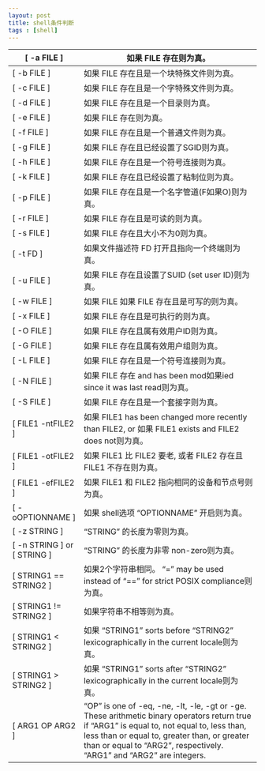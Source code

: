 ```yaml
---
layout: post
title: shell条件判断
tags : [shell]
---
```


| [ -a FILE ]                  | 如果 FILE 存在则为真。                                       |
| ---------------------------- | ------------------------------------------------------------ |
| [ -b FILE ]                  | 如果 FILE 存在且是一个块特殊文件则为真。                     |
| [ -c FILE ]                  | 如果 FILE 存在且是一个字特殊文件则为真。                     |
| [ -d FILE ]                  | 如果 FILE 存在且是一个目录则为真。                           |
| [ -e FILE ]                  | 如果 FILE 存在则为真。                                       |
| [ -f FILE ]                  | 如果 FILE 存在且是一个普通文件则为真。                       |
| [ -g FILE ]                  | 如果 FILE 存在且已经设置了SGID则为真。                       |
| [ -h FILE ]                  | 如果 FILE 存在且是一个符号连接则为真。                       |
| [ -k FILE ]                  | 如果 FILE 存在且已经设置了粘制位则为真。                     |
| [ -p FILE ]                  | 如果 FILE 存在且是一个名字管道(F如果O)则为真。               |
| [ -r FILE ]                  | 如果 FILE 存在且是可读的则为真。                             |
| [ -s FILE ]                  | 如果 FILE 存在且大小不为0则为真。                            |
| [ -t FD ]                    | 如果文件描述符 FD 打开且指向一个终端则为真。                 |
| [ -u FILE ]                  | 如果 FILE 存在且设置了SUID  (set user ID)则为真。            |
| [ -w FILE ]                  | 如果 FILE 如果 FILE 存在且是可写的则为真。                   |
| [ -x FILE ]                  | 如果 FILE 存在且是可执行的则为真。                           |
| [ -O FILE ]                  | 如果 FILE 存在且属有效用户ID则为真。                         |
| [ -G FILE ]                  | 如果 FILE 存在且属有效用户组则为真。                         |
| [ -L FILE ]                  | 如果 FILE 存在且是一个符号连接则为真。                       |
| [ -N FILE ]                  | 如果 FILE 存在 and has  been mod如果ied since it was last read则为真。 |
| [ -S FILE ]                  | 如果 FILE 存在且是一个套接字则为真。                         |
| [ FILE1 -ntFILE2 ]           | 如果 FILE1 has been  changed more recently than FILE2, or 如果 FILE1 exists  and FILE2 does not则为真。 |
| [ FILE1 -otFILE2 ]           | 如果 FILE1 比 FILE2 要老, 或者 FILE2 存在且 FILE1 不存在则为真。 |
| [ FILE1 -efFILE2 ]           | 如果 FILE1 和 FILE2 指向相同的设备和节点号则为真。           |
| [ -oOPTIONNAME  ]            | 如果 shell选项 “OPTIONNAME”  开启则为真。                    |
| [ -z STRING ]                | “STRING” 的长度为零则为真。                                  |
| [ -n STRING ] or [ STRING  ] | “STRING” 的长度为非零 non-zero则为真。                       |
| [  STRING1 == STRING2 ]      | 如果2个字符串相同。 “=”  may be used instead of “==” for strict POSIX compliance则为真。 |
| [  STRING1 != STRING2 ]      | 如果字符串不相等则为真。                                     |
| [  STRING1 < STRING2 ]       | 如果 “STRING1” sorts before  “STRING2” lexicographically in the current locale则为真。 |
| [  STRING1 > STRING2 ]       | 如果 “STRING1” sorts after  “STRING2” lexicographically in the current locale则为真。 |
| [ ARG1  OP ARG2 ]            | “OP” is  one of -eq, -ne, -lt, -le, -gt or -ge.  These arithmetic binary operators return true if “ARG1” is equal to, not  equal to, less than, less than or equal to, greater than, or greater than or  equal to “ARG2”, respectively. “ARG1” and “ARG2” are integers. |